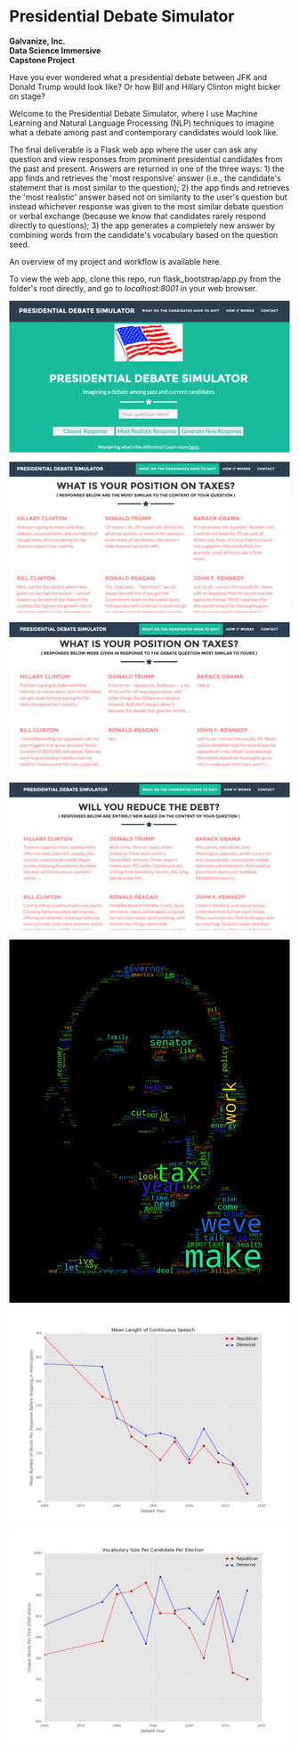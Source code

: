 # Presidential Debate Simulator

<p><strong>Galvanize, Inc.<br>
Data Science Immersive<br>
Capstone Project</strong></h4>

Have you ever wondered what a presidential debate between JFK and Donald Trump would look like? Or how Bill and Hillary Clinton might bicker on stage?

Welcome to the Presidential Debate Simulator, where I use Machine Learning and Natural Language Processing (NLP) techniques to imagine what a debate among past and contemporary candidates would look like.

The final deliverable is a Flask web app where the user can ask any question and view responses from prominent presidential candidates from the past and present. Answers are returned in one of the three ways: 1) the app finds and retrieves the 'most responsive' answer (i.e., the candidate's statement that is most similar to the question); 2) the app finds and retrieves the 'most realistic' answer based not on similarity to the user's question but instead whichever response was given to the most similar debate question or verbal exchange (because we know that candidates rarely respond directly to questions); 3) the app generates a completely new answer by combining words from the candidate's vocabulary based on the question seed.

An overview of my project and workflow is available <href src NLP-and-the-Evolution-of-Presidential-Debates>here</href>.

To view the web app, clone this repo, run flask_bootstrap/app.py from the folder's root directly, and go to <i>localhost:8001</i> in your web browser.

![figure1](plots/web-app_homepage.png)



![figure2](plots/web-app_most-responsive.png)



![figure3](plots/web-app_most-realistic.png)



![figure4](plots/web-app_new-answer.png)



![figure5](flask_bootstrap/static/img/candidates/obama_masked_cloud.png)



![figure6](plots/average_words_per_response.png)



![figure7](plots/vocab_size_per_election.png)
